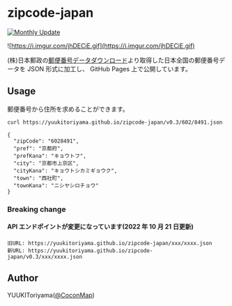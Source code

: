 # zipcode-japan

[![Monthly Update](https://github.com/YuukiToriyama/zipcode-japan/actions/workflows/monthly_update.yaml/badge.svg)](https://github.com/YuukiToriyama/zipcode-japan/actions/workflows/monthly_update.yaml)

![https://i.imgur.com/jhDECiE.gif](https://i.imgur.com/jhDECiE.gif)

(株)日本郵政の[郵便番号データダウンロード](https://www.post.japanpost.jp/zipcode/download.html)より取得した日本全国の郵便番号データを JSON 形式に加工し、
GitHub Pages 上で公開しています。

## Usage

郵便番号から住所を求めることができます。

```bash
curl https://yuukitoriyama.github.io/zipcode-japan/v0.3/602/8491.json
```

```terminal
{
  "zipCode": "6028491",
  "pref": "京都府",
  "prefKana": "キョウトフ",
  "city": "京都市上京区",
  "cityKana": "キョウトシカミギョウク",
  "town": "西社町",
  "townKana": "ニシヤシロチョウ"
}
```

### Breaking change

#### API エンドポイントが変更になっています(2022 年 10 月 21 日更新)

```text
旧URL: https://yuukitoriyama.github.io/zipcode-japan/xxx/xxxx.json
新URL: https://yuukitoriyama.github.io/zipcode-japan/v0.3/xxx/xxxx.json
```

## Author

YUUKIToriyama([@CoconMap](https://twitter.com/CoconMap))

